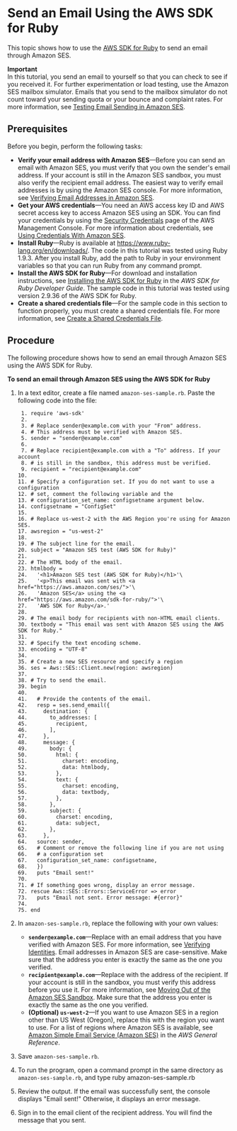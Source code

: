 # Send an Email Using the AWS SDK for Ruby<a name="send-using-sdk-ruby"></a>

This topic shows how to use the [AWS SDK for Ruby](https://aws.amazon.com/sdk-for-ruby/) to send an email through Amazon SES\. 

**Important**  
In this tutorial, you send an email to yourself so that you can check to see if you received it\. For further experimentation or load testing, use the Amazon SES mailbox simulator\. Emails that you send to the mailbox simulator do not count toward your sending quota or your bounce and complaint rates\. For more information, see [Testing Email Sending in Amazon SES](send-email-simulator.md)\.

## Prerequisites<a name="send-using-sdk-ruby-prerequisites"></a>

Before you begin, perform the following tasks:
+ **Verify your email address with Amazon SES**—Before you can send an email with Amazon SES, you must verify that you own the sender's email address\. If your account is still in the Amazon SES sandbox, you must also verify the recipient email address\. The easiest way to verify email addresses is by using the Amazon SES console\. For more information, see [Verifying Email Addresses in Amazon SES](verify-email-addresses.md)\. 
+ **Get your AWS credentials**—You need an AWS access key ID and AWS secret access key to access Amazon SES using an SDK\. You can find your credentials by using the [Security Credentials](https://console.aws.amazon.com/iam/home?#security_credential) page of the AWS Management Console\. For more information about credentials, see [Using Credentials With Amazon SES](using-credentials.md)\.
+ **Install Ruby**—Ruby is available at [https://www\.ruby\-lang\.org/en/downloads/](https://www.ruby-lang.org/en/downloads/)\. The code in this tutorial was tested using Ruby 1\.9\.3\. After you install Ruby, add the path to Ruby in your environment variables so that you can run Ruby from any command prompt\.
+ **Install the AWS SDK for Ruby**—For download and installation instructions, see [Installing the AWS SDK for Ruby](https://docs.aws.amazon.com/sdk-for-ruby/v3/developer-guide/setup-install.html) in the *AWS SDK for Ruby Developer Guide*\. The sample code in this tutorial was tested using version 2\.9\.36 of the AWS SDK for Ruby\.
+ **Create a shared credentials file**—For the sample code in this section to function properly, you must create a shared credentials file\. For more information, see [Create a Shared Credentials File](create-shared-credentials-file.md)\.

## Procedure<a name="send-using-sdk-ruby-procedure"></a>

The following procedure shows how to send an email through Amazon SES using the AWS SDK for Ruby\.

**To send an email through Amazon SES using the AWS SDK for Ruby**

1. In a text editor, create a file named `amazon-ses-sample.rb`\. Paste the following code into the file:

   ```
    1. require 'aws-sdk'
    2. 
    3. # Replace sender@example.com with your "From" address.
    4. # This address must be verified with Amazon SES.
    5. sender = "sender@example.com"
    6. 
    7. # Replace recipient@example.com with a "To" address. If your account 
    8. # is still in the sandbox, this address must be verified.
    9. recipient = "recipient@example.com"
   10. 
   11. # Specify a configuration set. If you do not want to use a configuration
   12. # set, comment the following variable and the 
   13. # configuration_set_name: configsetname argument below. 
   14. configsetname = "ConfigSet"
   15.   
   16. # Replace us-west-2 with the AWS Region you're using for Amazon SES.
   17. awsregion = "us-west-2"
   18. 
   19. # The subject line for the email.
   20. subject = "Amazon SES test (AWS SDK for Ruby)"
   21. 
   22. # The HTML body of the email.
   23. htmlbody =
   24.   '<h1>Amazon SES test (AWS SDK for Ruby)</h1>'\
   25.   '<p>This email was sent with <a href="https://aws.amazon.com/ses/">'\
   26.   'Amazon SES</a> using the <a href="https://aws.amazon.com/sdk-for-ruby/">'\
   27.   'AWS SDK for Ruby</a>.'
   28. 
   29. # The email body for recipients with non-HTML email clients.  
   30. textbody = "This email was sent with Amazon SES using the AWS SDK for Ruby."
   31. 
   32. # Specify the text encoding scheme.
   33. encoding = "UTF-8"
   34. 
   35. # Create a new SES resource and specify a region
   36. ses = Aws::SES::Client.new(region: awsregion)
   37. 
   38. # Try to send the email.
   39. begin
   40. 
   41.   # Provide the contents of the email.
   42.   resp = ses.send_email({
   43.     destination: {
   44.       to_addresses: [
   45.         recipient,
   46.       ],
   47.     },
   48.     message: {
   49.       body: {
   50.         html: {
   51.           charset: encoding,
   52.           data: htmlbody,
   53.         },
   54.         text: {
   55.           charset: encoding,
   56.           data: textbody,
   57.         },
   58.       },
   59.       subject: {
   60.         charset: encoding,
   61.         data: subject,
   62.       },
   63.     },
   64.   source: sender,
   65.   # Comment or remove the following line if you are not using 
   66.   # a configuration set
   67.   configuration_set_name: configsetname,
   68.   })
   69.   puts "Email sent!"
   70. 
   71. # If something goes wrong, display an error message.
   72. rescue Aws::SES::Errors::ServiceError => error
   73.   puts "Email not sent. Error message: #{error}"
   74. 
   75. end
   ```

1. In `amazon-ses-sample.rb`, replace the following with your own values:
   + **`sender@example.com`**—Replace with an email address that you have verified with Amazon SES\. For more information, see [Verifying Identities](verify-addresses-and-domains.md)\. Email addresses in Amazon SES are case\-sensitive\. Make sure that the address you enter is exactly the same as the one you verified\.
   + **`recipient@example.com`**—Replace with the address of the recipient\. If your account is still in the sandbox, you must verify this address before you use it\. For more information, see [Moving Out of the Amazon SES Sandbox](request-production-access.md)\. Make sure that the address you enter is exactly the same as the one you verified\.
   + **\(Optional\) `us-west-2`**—If you want to use Amazon SES in a region other than US West \(Oregon\), replace this with the region you want to use\. For a list of regions where Amazon SES is available, see [Amazon Simple Email Service \(Amazon SES\)](https://docs.aws.amazon.com/general/latest/gr/rande.html#ses_region) in the *AWS General Reference*\.

1. Save `amazon-ses-sample.rb`\.

1. To run the program, open a command prompt in the same directory as `amazon-ses-sample.rb`, and type ruby amazon\-ses\-sample\.rb

1. Review the output\. If the email was successfully sent, the console displays "Email sent\!" Otherwise, it displays an error message\.

1. Sign in to the email client of the recipient address\. You will find the message that you sent\.